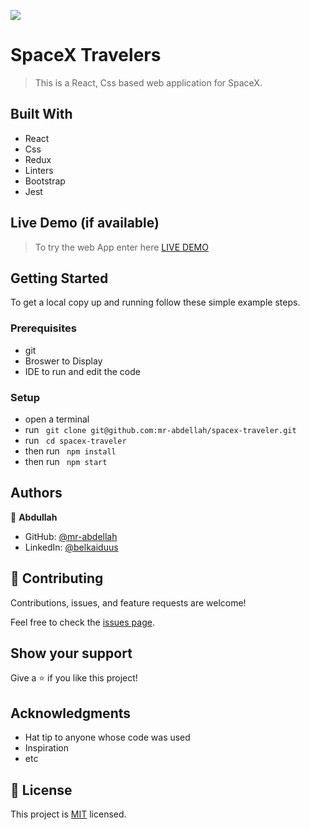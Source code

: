 ![](https://img.shields.io/badge/Microverse-blueviolet)

# SpaceX Travelers

> This is a React, Css based web application for SpaceX.


## Built With

- React
- Css
- Redux
- Linters
- Bootstrap
- Jest

## Live Demo (if available)
> To try the web App enter here [LIVE DEMO](https://spacex-traveller.herokuapp.com/)

## Getting Started

To get a local copy up and running follow these simple example steps.

### Prerequisites

- git
- Broswer to Display
- IDE to run and edit the code

### Setup

- open a terminal
- run ``` git clone git@github.com:mr-abdellah/spacex-traveler.git```
- run ``` cd spacex-traveler```
- then run ``` npm install```
- then run ``` npm start```

## Authors

👤 **Abdullah**

- GitHub: [@mr-abdellah](https://github.com/mr-abdellah)
- LinkedIn: [@belkaiduus](https://www.linkedin.com/in/belkaidus/)

## 🤝 Contributing

Contributions, issues, and feature requests are welcome!

Feel free to check the [issues page](../../issues/).

## Show your support

Give a ⭐️ if you like this project!

## Acknowledgments

- Hat tip to anyone whose code was used
- Inspiration
- etc

## 📝 License

This project is [MIT](./MIT.md) licensed.
